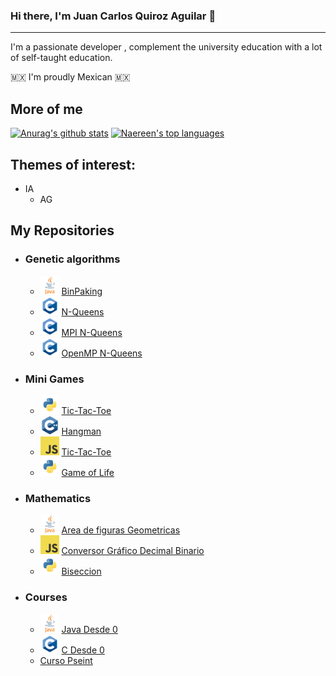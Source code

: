 ### Hi there, I'm Juan Carlos Quiroz Aguilar 👋
---

I'm a passionate developer , complement the university education with a lot of self-taught education.

:mexico: I'm proudly Mexican :mexico: 


## More of me
[![Anurag's github stats](https://github-readme-stats.vercel.app/api?username=jcqa24&theme=blue-green)](https://github.com/anuraghazra/github-readme-stats)
[![Naereen's top languages](https://github-readme-stats.vercel.app/api/top-langs/?username=jcqa24&theme=blue-green)](https://github.com/anuraghazra/github-readme-stats)



## Themes of interest:

* IA
    * AG

## My Repositories 

* ### Genetic algorithms
    * <img src="https://raw.githubusercontent.com/github/explore/5b3600551e122a3277c2c5368af2ad5725ffa9a1/topics/java/java.png" width="30em"/>   [BinPaking](https://github.com/jcqa24/bin-packing)   
    * <img src="https://raw.githubusercontent.com/github/explore/f3e22f0dca2be955676bc70d6214b95b13354ee8/topics/c/c.png" width="30em"/> [N-Queens](https://github.com/jcqa24/NQueens-C) 
    * <img src="https://raw.githubusercontent.com/github/explore/f3e22f0dca2be955676bc70d6214b95b13354ee8/topics/c/c.png" width="30em"/> [MPI N-Queens](https://github.com/jcqa24/GA-NQUEENS-MPI)
    * <img src="https://raw.githubusercontent.com/github/explore/f3e22f0dca2be955676bc70d6214b95b13354ee8/topics/c/c.png" width="30em"/> [OpenMP N-Queens](https://github.com/jcqa24/GA-NQUEENS-openMP)

* ### Mini Games
    * <img src="https://raw.githubusercontent.com/github/explore/80688e429a7d4ef2fca1e82350fe8e3517d3494d/topics/python/python.png" width="30em"/> [Tic-Tac-Toe ](https://github.com/jcqa24/Gato-Python)
    * <img src="https://raw.githubusercontent.com/github/explore/180320cffc25f4ed1bbdfd33d4db3a66eeeeb358/topics/cpp/cpp.png" width="30em"/> [Hangman](https://github.com/jcqa24/Adivina-Palabra)
    * <img src="https://raw.githubusercontent.com/github/explore/80688e429a7d4ef2fca1e82350fe8e3517d3494d/topics/javascript/javascript.png" width="30em"/> [Tic-Tac-Toe ](https://github.com/jcqa24/Tic-Tac-Toe-JS)
    * <img src="https://raw.githubusercontent.com/github/explore/80688e429a7d4ef2fca1e82350fe8e3517d3494d/topics/python/python.png" width="30em"/> [Game of Life ](https://github.com/jcqa24/Juego-de-la-vida)

* ### Mathematics
    * <img src="https://raw.githubusercontent.com/github/explore/5b3600551e122a3277c2c5368af2ad5725ffa9a1/topics/java/java.png" width="30em"/> [Area de figuras Geometricas](https://github.com/jcqa24/Area-Figuras-Geometricas-JAVA)
    * <img src="https://raw.githubusercontent.com/github/explore/80688e429a7d4ef2fca1e82350fe8e3517d3494d/topics/javascript/javascript.png" width="30em"/> [Conversor Gráfico Decimal Binario](https://github.com/jcqa24/Conversor-Grafico-Decimal-Binario)
    * <img src="https://raw.githubusercontent.com/github/explore/80688e429a7d4ef2fca1e82350fe8e3517d3494d/topics/python/python.png" width="30em"/> [Biseccion](https://github.com/jcqa24/Biseccion)
* ### Courses
    * <img src="https://raw.githubusercontent.com/github/explore/5b3600551e122a3277c2c5368af2ad5725ffa9a1/topics/java/java.png" width="30em"/> [Java Desde 0 ](https://github.com/jcqa24/Curso-Java)
    * <img src="https://raw.githubusercontent.com/github/explore/f3e22f0dca2be955676bc70d6214b95b13354ee8/topics/c/c.png" width="30em"/> [C Desde 0](https://github.com/jcqa24/Curso-C) 
    * [Curso Pseint](https://github.com/jcqa24/Curso-PseInt) 